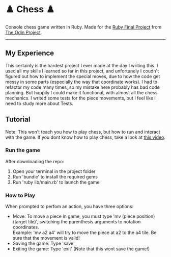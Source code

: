 # ♟️ Chess ♟️

Console chess game written in Ruby. Made for the [Ruby Final Project](https://www.theodinproject.com/lessons/ruby-ruby-final-project) from [The Odin Project](https://www.theodinproject.com/).

--- 

## My Experience

This certainly is the hardest project I ever made at the day I writing this. I used all my skills I learned so far in this project, and unfortunely I coudn't figured out how to implement the special moves, due to how the code get messy in some parts (especially the way that coordinate works). I had to refactor my code many times, so my mistake here probably has bad code planning. But happily I could make it functional, with almost all the chess mechanics. I writed some tests for the piece movements, but I feel like I need to study more about Tests. 

## Tutorial

Note: This won't teach you how to play chess, but how to run and interact with the game. If you dont know how to play chess, take a look at [this video](https://www.youtube.com/watch?v=OCSbzArwB10).

### Run the game

After downloading the repo:

1. Open your terminal in the project folder
2. Run 'bundle' to install the required gems
3. Run 'ruby lib/main.rb' to launch the game

### How to Play

When prompted to perfom an action, you have three options:

- Move: To move a piece in game, you must type 'mv (piece position) (target tile)', switching the parenthesis arguments to notation coordinates.  
Example: 'mv a2 a4' will try to move the piece at a2 to the a4 tile. Be sure that the movement is valid!
- Saving the game: Type 'save'
- Exiting the game: Type 'exit' (Note that this wont save the game!)
